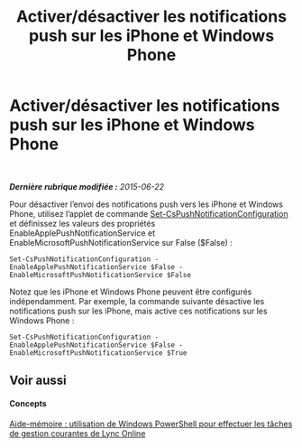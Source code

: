 ﻿---
title: Activer/désactiver les notifications push sur les iPhone et Windows Phone
TOCTitle: Activer/désactiver les notifications push sur les iPhone et Windows Phone
ms:assetid: 64482dcb-6354-4fb5-a2e4-1564b3d0e047
ms:mtpsurl: https://technet.microsoft.com/fr-fr/library/Dn362792(v=OCS.15)
ms:contentKeyID: 56269593
ms.date: 06/01/2017
mtps_version: v=OCS.15
ms.translationtype: HT
---

# Activer/désactiver les notifications push sur les iPhone et Windows Phone

 

_**Dernière rubrique modifiée :** 2015-06-22_

Pour désactiver l’envoi des notifications push vers les iPhone et Windows Phone, utilisez l’applet de commande [Set-CsPushNotificationConfiguration](set-cspushnotificationconfiguration.md) et définissez les valeurs des propriétés EnableApplePushNotificationService et EnableMicrosoftPushNotificationService sur False ($False) :

    Set-CsPushNotificationConfiguration -EnableApplePushNotificationService $False -EnableMicrosoftPushNotificationService $False

Notez que les iPhone et Windows Phone peuvent être configurés indépendamment. Par exemple, la commande suivante désactive les notifications push sur les iPhone, mais active ces notifications sur les Windows Phone :

    Set-CsPushNotificationConfiguration -EnableApplePushNotificationService $False -EnableMicrosoftPushNotificationService $True

## Voir aussi

#### Concepts

[Aide-mémoire : utilisation de Windows PowerShell pour effectuer les tâches de gestion courantes de Lync Online](quick-reference-using-windows-powershell-to-do-common-skype-for-business-online-management-tasks.md)

